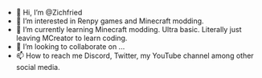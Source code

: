 - 👋 Hi, I’m @Zichfried
- 👀 I’m interested in Renpy games and Minecraft modding.
- 🌱 I’m currently learning Minecraft modding. Ultra basic. Literally just leaving MCreator to learn coding.
- 💞️ I’m looking to collaborate on ...
- 📫 How to reach me Discord, Twitter, my YouTube channel among other social media.

<!---
Zichfried/Zichfried is a ✨ special ✨ repository because its `README.md` (this file) appears on your GitHub profile.
You can click the Preview link to take a look at your changes.
--->
